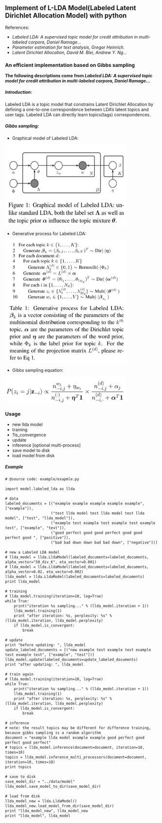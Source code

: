 ## Implement of L-LDA Model(Labeled Latent Dirichlet Allocation Model) with python


References:
   * *Labeled LDA: A supervised topic model for credit attribution in multi-labeled corpora, Daniel Ramage...*
   * *Parameter estimation for text analysis, Gregor Heinrich.*
   * *Latent Dirichlet Allocation, David M. Blei, Andrew Y. Ng...*
   
### An efficient implementation based on Gibbs sampling

**The following descriptions come from *Labeled LDA: A supervised topic model for credit attribution in multi-labeled corpora, Daniel Ramage...***

##### Introduction:
Labeled LDA is a topic model that constrains Latent Dirichlet Allocation by defining a one-to-one correspondence between LDA’s latent topics and user tags.
Labeled LDA can directly learn topics(tags) correspondences.

##### Gibbs sampling:
* Graphical model of Labeled LDA:
<!-- ![https://github.com/JoeZJH/Labeled-LDA/blob/master/assets/graphical-of-labeled-lda.png](https://github.com/JoeZJH/Labeled-LDA/blob/master/assets/graphical-of-labeled-lda.png) -->

<img src="https://github.com/JoeZJH/Labeled-LDA-Python/blob/master/assets/graphical-of-labeled-lda.png" width="400" height="265"/>

* Generative process for Labeled LDA:
<!-- ![https://github.com/JoeZJH/Labeled-LDA/blob/master/assets/generative-process-for-labeled-lda.png](https://github.com/JoeZJH/Labeled-LDA/blob/master/assets/generative-process-for-labeled-lda.png) -->
<img src="https://github.com/JoeZJH/Labeled-LDA-Python/blob/master/assets/generative-process-for-labeled-lda.png" width="400" height="400"/>

* Gibbs sampling equation:
<!-- ![https://github.com/JoeZJH/Labeled-LDA/blob/master/assets/gibbs-sampling-equation.png](https://github.com/JoeZJH/Labeled-LDA/blob/master/assets/gibbs-sampling-equation.png) -->
<img src="https://github.com/JoeZJH/Labeled-LDA-Python/blob/master/assets/gibbs-sampling-equation.png" width="400" height="85"/>

### Usage
* new llda model
* training
* ?is_convergence
* update
* inference [optional multi-process]
* save model to disk
* load model from disk


##### Example 
```
# @source code: example/exapmle.py

import model.labeled_lda as llda

# data
labeled_documents = [("example example example example example", ["example"]),
                     ("test llda model test llda model test llda model", ["test", "llda_model"]),
                     ("example test example test example test example test", ["example", "test"]),
                     ("good perfect good good perfect good good perfect good ", ["positive"]),
                     ("bad bad down down bad bad down", ["negative"])]

# new a Labeled LDA model
# llda_model = llda.LldaModel(labeled_documents=labeled_documents, alpha_vector="50_div_K", eta_vector=0.001)
# llda_model = llda.LldaModel(labeled_documents=labeled_documents, alpha_vector=0.02, eta_vector=0.002)
llda_model = llda.LldaModel(labeled_documents=labeled_documents)
print llda_model

# training
# llda_model.training(iteration=10, log=True)
while True:
    print("iteration %s sampling..." % (llda_model.iteration + 1))
    llda_model.training(1)
    print "after iteration: %s, perplexity: %s" % (llda_model.iteration, llda_model.perplexity)
    if llda_model.is_convergent:
        break

# update
print "before updating: ", llda_model
update_labeled_documents = [("new example test example test example test example test", ["example", "test"])]
llda_model.update(labeled_documents=update_labeled_documents)
print "after updating: ", llda_model

# train again
# llda_model.training(iteration=10, log=True)
while True:
    print("iteration %s sampling..." % (llda_model.iteration + 1))
    llda_model.training(1)
    print "after iteration: %s, perplexity: %s" % (llda_model.iteration, llda_model.perplexity)
    if llda_model.is_convergent:
        break

# inference
# note: the result topics may be different for difference training, because gibbs sampling is a random algorithm
document = "example llda model example example good perfect good perfect good perfect"
# topics = llda_model.inference(document=document, iteration=10, times=10)
topics = llda_model.inference_multi_processors(document=document, iteration=10, times=10)
print topics

# save to disk
save_model_dir = "../data/model"
llda_model.save_model_to_dir(save_model_dir)

# load from disk
llda_model_new = llda.LldaModel()
llda_model_new.load_model_from_dir(save_model_dir)
print "llda_model_new", llda_model_new
print "llda_model", llda_model
```


